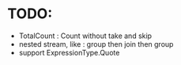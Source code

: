 ﻿
# TODO: 
 - TotalCount  : Count without take and skip
 - nested stream, like :  group then join then group
 - support ExpressionType.Quote
